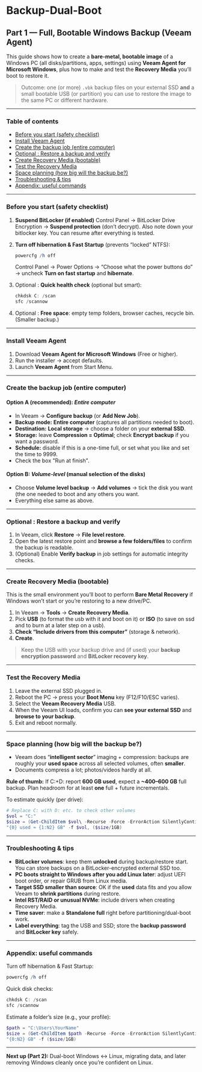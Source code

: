 # Backup-Dual-Boot
## Part 1 — Full, Bootable Windows Backup (Veeam Agent)

This guide shows how to create a **bare-metal, bootable image** of a Windows PC (all disks/partitions, apps, settings) using **Veeam Agent for Microsoft Windows**, plus how to make and test the **Recovery Media** you’ll boot to restore it.

> Outcome: one (or more) `.vbk` backup files on your external SSD **and** a small bootable USB (or partition) you can use to restore the image to the same PC or different hardware.

---

### Table of contents

* [Before you start (safety checklist)](#before-you-start-safety-checklist)
* [Install Veeam Agent](#install-veeam-agent)
* [Create the backup job (entire computer)](#create-the-backup-job-entire-computer)
* [Optional : Restore a backup and verify](#optional--restore-a-backup-and-verify)
* [Create Recovery Media (bootable)](#create-recovery-media-bootable)
* [Test the Recovery Media](#test-the-recovery-media)
* [Space planning (how big will the backup be?)](#space-planning-how-big-will-the-backup-be)
* [Troubleshooting & tips](#troubleshooting--tips)
* [Appendix: useful commands](#appendix-useful-commands)

---

### Before you start (safety checklist)

1. **Suspend BitLocker (if enabled)**
   Control Panel → BitLocker Drive Encryption → **Suspend protection** (don’t decrypt). 
   Also note down your bitlocker key. 
   You can resume after everything is tested.

2. **Turn off hibernation & Fast Startup** (prevents “locked” NTFS):

   ```powershell
   powercfg /h off
   ```

   Control Panel → Power Options → “Choose what the power buttons do” → uncheck **Turn on fast startup** and **hibernate**.

3. Optional : **Quick health check** (optional but smart):

   ```powershell
   chkdsk C: /scan
   sfc /scannow
   ```

4. Optional : **Free space**: empty temp folders, browser caches, recycle bin. (Smaller backup.)

---

### Install Veeam Agent

1. Download **Veeam Agent for Microsoft Windows** (Free or higher).
2. Run the installer → accept defaults.
3. Launch **Veeam Agent** from Start Menu.

---

### Create the backup job (entire computer)

#### Option A (recommended): *Entire computer*

* In Veeam → **Configure backup** (or **Add New Job**).
* **Backup mode:** **Entire computer** (captures all partitions needed to boot).
* **Destination:** **Local storage** → choose a folder on your **external SSD**.
* **Storage:** leave **Compression = Optimal**; check **Encrypt backup** if you want a password.
* **Schedule:** disable if this is a one-time full, or set what you like and set the time to 9999.
* Check the box "Run at finish". 

#### Option B: *Volume-level* (manual selection of the disks)

* Choose **Volume level backup** → **Add volumes** → tick the disk you want (the one needed to boot and any others you want.
* Everything else same as above.

---

### Optional : Restore a backup and verify

1. In Veeam, click **Restore** → **File level restore**.
2. Open the latest restore point and **browse a few folders/files** to confirm the backup is readable.
3. (Optional) Enable **Verify backup** in job settings for automatic integrity checks.

---

### Create Recovery Media (bootable)

This is the small environment you’ll boot to perform **Bare Metal Recovery** if Windows won’t start or you’re restoring to a new drive/PC.

1. In Veeam → **Tools** → **Create Recovery Media**.
2. Pick **USB** (to format the usb with it and boot on it) or **ISO** (to save on ssd and to burn at a later step on a usb).
3. **Check “Include drivers from this computer”** (storage & network).
4. **Create**.

> Keep the USB with your backup drive and (if used) your **backup encryption password** and **BitLocker recovery key**.

---

### Test the Recovery Media

1. Leave the external SSD plugged in.
2. Reboot the PC → press your **Boot Menu** key (F12/F10/ESC varies).
3. Select the **Veeam Recovery Media** USB.
4. When the Veeam UI loads, confirm you can **see your external SSD** and **browse to your backup**.
5. Exit and reboot normally.

---

### Space planning (how big will the backup be?)

* Veeam does “**intelligent sector**” imaging + compression: backups are roughly your **used space** across all selected volumes, often **smaller**.
* Documents compress a lot; photos/videos hardly at all.

**Rule of thumb:** If C:+D: report **600 GB used**, expect a **\~400–600 GB** full backup. Plan headroom for at least **one** full + future incrementals.

To estimate quickly (per drive):

```powershell
# Replace C: with D: etc. to check other volumes
$vol = "C:"
$size = (Get-ChildItem $vol\ -Recurse -Force -ErrorAction SilentlyContinue | Measure-Object Length -Sum).Sum
"{0} used ≈ {1:N2} GB" -f $vol, ($size/1GB)
```

---

### Troubleshooting & tips

* **BitLocker volumes**: keep them **unlocked** during backup/restore start. You can store backups on a BitLocker-encrypted external SSD too.
* **PC boots straight to Windows after you add Linux later**: adjust UEFI boot order, or repair GRUB from Linux media.
* **Target SSD smaller than source**: OK if the **used** data fits and you allow Veeam to **shrink partitions** during restore.
* **Intel RST/RAID or unusual NVMe**: include drivers when creating Recovery Media.
* **Time saver**: make a **Standalone full** right before partitioning/dual-boot work.
* **Label everything**: tag the USB and SSD; store the **backup password** and **BitLocker key** safely.

---

### Appendix: useful commands

Turn off hibernation & Fast Startup:

```powershell
powercfg /h off
```

Quick disk checks:

```powershell
chkdsk C: /scan
sfc /scannow
```

Estimate a folder’s size (e.g., your profile):

```powershell
$path = "C:\Users\YourName"
$size = (Get-ChildItem $path -Recurse -Force -ErrorAction SilentlyContinue | Measure-Object Length -Sum).Sum
"{0:N2} GB" -f ($size/1GB)
```

---

**Next up (Part 2):** Dual-boot Windows ↔ Linux, migrating data, and later removing Windows cleanly once you’re confident on Linux.

